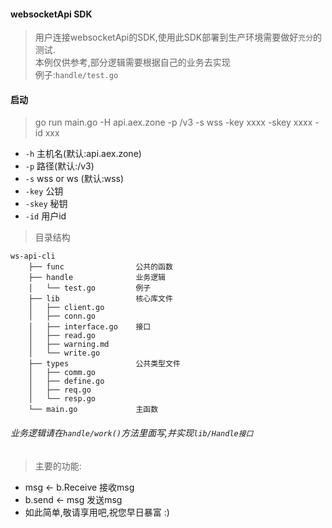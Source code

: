 #### websocketApi SDK

> 用户连接websocketApi的SDK,使用此SDK部署到生产环境需要做好`充分`的测试.  
> 本例仅供参考,部分逻辑需要根据自己的业务去实现  
> 例子:`handle/test.go`

#### 启动
> go run main.go -H api.aex.zone -p /v3 -s wss -key xxxx -skey xxxx -id xxx  
- `-h` 主机名(默认:api.aex.zone)  
- `-p` 路径(默认:/v3)  
- `-s` wss or ws (默认:wss)  
- `-key` 公钥
- `-skey` 秘钥
- `-id` 用户id

> 目录结构
```
ws-api-cli
    ├── func                公共的函数
    ├── handle              业务逻辑
    │   └── test.go         例子
    ├── lib                 核心库文件
    │   ├── client.go
    │   ├── conn.go
    │   ├── interface.go    接口
    │   ├── read.go
    │   ├── warning.md
    │   └── write.go
    ├── types               公共类型文件
    │   ├── comm.go
    │   ├── define.go
    │   ├── req.go
    │   └── resp.go
    └── main.go             主函数

```

###### 业务逻辑请在`handle/work()`方法里面写,并实现`lib/Handle接口`

> 主要的功能:
- msg <- b.Receive 接收msg
- b.send <- msg 发送msg
- 如此简单,敬请享用吧,祝您早日暴富 :)
